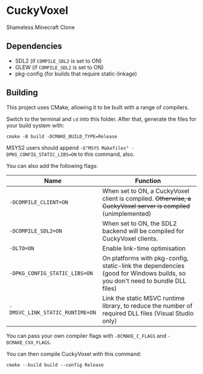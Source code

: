 # CuckyVoxel

Shameless Minecraft Clone

## Dependencies

* SDL2 (if `COMPILE_SDL2` is set to ON)
* GLEW (if `COMPILE_SDL2` is set to ON)
* pkg-config (for builds that require static-linkage)

## Building

This project uses CMake, allowing it to be built with a range of compilers.

Switch to the terminal and `cd` into this folder.
After that, generate the files for your build system with:

```
cmake -B build -DCMAKE_BUILD_TYPE=Release
```

MSYS2 users should append `-G"MSYS Makefiles" -DPKG_CONFIG_STATIC_LIBS=ON` to this command, also.

You can also add the following flags:

Name | Function
--------|--------
`-DCOMPILE_CLIENT=ON` | When set to ON, a CuckyVoxel client is compiled. ~~Otherwise, a CuckyVoxel server is compiled~~ (unimplemented)
`-DCOMPILE_SDL2=ON` | When set to ON, the SDL2 backend will be compiled for CuckyVoxel clients.
`-DLTO=ON` | Enable link-time optimisation
`-DPKG_CONFIG_STATIC_LIBS=ON` | On platforms with pkg-config, static-link the dependencies (good for Windows builds, so you don't need to bundle DLL files)
`-DMSVC_LINK_STATIC_RUNTIME=ON` | Link the static MSVC runtime library, to reduce the number of required DLL files (Visual Studio only)

You can pass your own compiler flags with `-DCMAKE_C_FLAGS` and `-DCMAKE_CXX_FLAGS`.

You can then compile CuckyVoxel with this command:

```
cmake --build build --config Release
```
